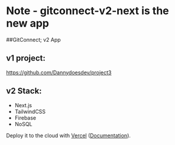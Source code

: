 # Note - gitconnect-v2-next is the new app
##GitConnect; v2 App

## v1 project:
https://github.com/Dannydoesdev/project3

## v2 Stack:
- Next.js
- TailwindCSS
- Firebase
- NoSQL


Deploy it to the cloud with [Vercel](https://vercel.com/new?utm_source=github&utm_medium=readme&utm_campaign=next-example) ([Documentation](https://nextjs.org/docs/deployment)).
